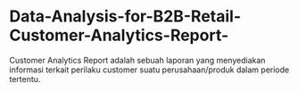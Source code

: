 # Data-Analysis-for-B2B-Retail-Customer-Analytics-Report-
Customer Analytics Report adalah sebuah laporan yang menyediakan informasi terkait perilaku customer suatu perusahaan/produk dalam periode tertentu.
